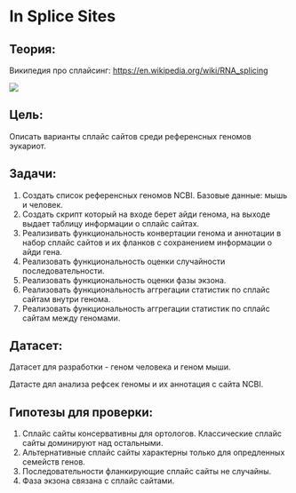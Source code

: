 # In Splice Sites

## Теория:

Википедия про сплайсинг: https://en.wikipedia.org/wiki/RNA_splicing 

<img src="https://upload.wikimedia.org/wikipedia/commons/thumb/a/a8/Intron_miguelferig.jpg/900px-Intron_miguelferig.jpg" />


## Цель: 

Описать варианты сплайс сайтов среди референсных геномов эукариот.

## Задачи:

1) Создать список референсных геномов NCBI. Базовые данные: мышь и человек.
2) Создать скрипт который на входе берет айди генома, на выходе выдает таблицу информации о сплайс сайтах.
3) Реализивать функциональность конвертации генома и аннотации в набор сплайс сайтов и их фланков с сохранением информации о айди гена.
4) Реализовать функциональность оценки случайности последовательности.
5) Реализовать функциональность оценки фазы экзона.
6) Реализовать функциональность аггрегации статистик по сплайс сайтам внутри генома.
7) Реализовать функциональность аггрегации статистик по сплайс сайтам между геномами.

## Датасет:

Датасет для разработки - геном человека и геном мыши.

Датасте дял анализа рефсек геномы и их аннотация с сайта NCBI.

## Гипотезы для проверки:

1) Сплайс сайты консервативны для ортологов. Классические сплайс сайты доминируют над остальными.
2) Альтернативные сплайс сайты характерны только для опредленных семейств генов.
3) Последовательности фланкирующие сплайс сайты не случайны.
4) Фаза экзона связана с сплайс сайтами.



